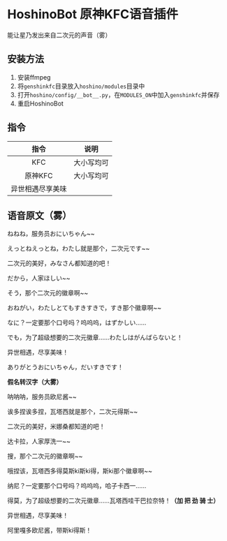 # HoshinoBot 原神KFC语音插件
能让星乃发出来自二次元的声音（雾）

## 安装方法

1. 安装ffmpeg
2. 将`genshinkfc`目录放入`hoshino/modules`目录中
3. 打开`hoshino/config/__bot__.py`，在`MODULES_ON`中加入`genshinkfc`并保存
4. 重启HoshinoBot
## 指令

|       指令       |    说明    |
| :--------------: | :--------: |
|       KFC        | 大小写均可 |
|     原神KFC      | 大小写均可 |
| 异世相遇尽享美味 |            |

## 语音原文（雾）

ねねね，服务员おにいちゃん~~

えっとねえっとね，わたし就是那个，二次元です~~

二次元的美好，みなさん都知道的吧！

だから，人家ほしい~~

そう，那个二次元的徽章啊~~

おねがい，わたしとてもすきすきで，すき那个徽章啊~~

なに？一定要那个口号吗？呜呜呜，はずかしい……

でも，为了超级想要的二次元徽章……わたしはがんばらないと！

异世相遇，尽享美味！

ありがとうおにいちゃん，だいすきです！



**假名转汉字（大雾）**

呐呐呐，服务员欧尼酱~~

诶多捏诶多捏，瓦塔西就是那个，二次元得斯~~

二次元的美好，米娜桑都知道的吧！

达卡拉，人家厚洗一~~

搜，那个二次元的徽章啊~~

哦捏该，瓦塔西多得莫斯ki斯ki得，斯ki那个徽章啊~~

纳尼？一定要那个口号吗？呜呜呜，哈子卡西一……

得莫，为了超级想要的二次元徽章……瓦塔西哇干巴拉奈特！**（加 把 劲 骑 士）**

异世相遇，尽享美味！

阿里嘎多欧尼酱，带斯ki得斯！
